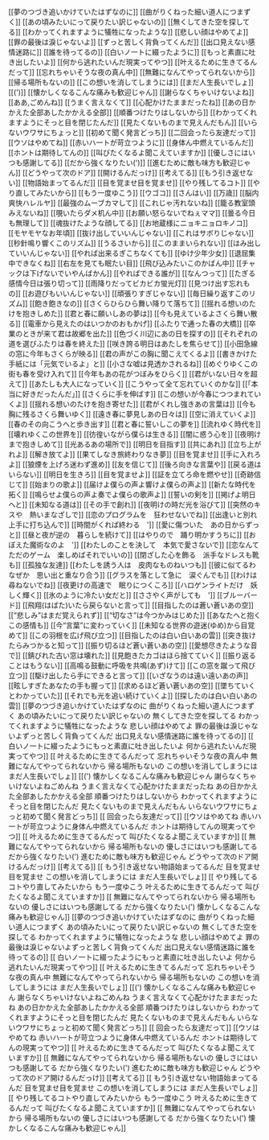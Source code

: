 [[夢のつづき追いかけていたはずなのに]]
[[曲がりくねった細い道人につまずく]]
[[あの頃みたいにって戻りたい訳じゃないの]]
[[無くしてきた空を探してる]]
[[わかってくれますように犠牲になったような]]
[[悲しい顔はやめてよ]]
[[罪の最後は淚じゃないよ]]
[[ずっと苦しく背負ってくんだ]]
[[出口見えない感情迷路に]]
[[誰を待ってるの]]
[[白いノ一トに綴ったように]]
[[もっと素直に吐き出したいよ]]
[[何から逃れたいんだ現実ってやつ]]
[[叶えるために生きてるんだって]]
[[忘れちゃいそうな夜の真ん中]]
[[無難になんてやってられないから]]
[[帰る場所もないの]]
[[この想いを消してしまうには]]
[[まだ人生長いでしょ]]
[[(')]]
[[懐かしくなるこんな痛みも歓迎じゃん]]
[[謝らなくちゃいけないよね]]
[[ああ,ごめんね]]
[[うまく言えなくて]]
[[心配かけたままだったね]]
[[あの日かかえた全部あしたかかえる全部]]
[[順番つけたりはしないから]]
[[わかってくれますようにそっと目を閉じたんだ]]
[[見たくないものまで見えんだもん]]
[[いらないウワサにちょっと]]
[[初めて聞く発言どっち]]
[[二回会ったら友達だって]]
[[ウソはやめてね]]
[[赤いハ一トが苛立つように]]
[[身体ん中燃えているんだ]]
[[ホントは期待してんの]]
[[叫びたくなるよ聞こえていますか]]
[[優しさにはいつも感謝してる]]
[[だから強くなりたい(')]]
[[進むために敵も味方も歓迎じゃん]]
[[どうやって次のドア]]
[[開けるんだっけ]]
[[考えてる]]
[[もう引き返せない]]
[[物語始まってるんだ]]
[[目を覚ませ目を覚ませ]]
[[やり残してるコト]]
[[やり直してみたいから]]
[[もう一度ゆこう]]
[[ウゴコ]]
[[さんはい]]
[[万歳]]
[[脳内爽快ハレルヤ]]
[[最強のムーブカマして]]
[[これじゃ汚れないね]]
[[籠る教室頭みえないね]]
[[覗いたらダメ机ん中]]
[[お願い怒らないでねぇママ]]
[[曇る今日も無理して]]
[[魂抜けたような顔してる]]
[[お地蔵様にニョキニョロキノコ]]
[[モヤモヤなお年頃]]
[[抜け出していいんじゃない]]
[[これはサボりじゃない]]
[[秒針鳴り響くこのリズム]]
[[うるさいから]]
[[このままいられない]]
[[はみ出していいんじゃない]]
[[やれば出来るぎこちなくても]]
[[ゆけ少年少女]]
[[退屈集中できなくね]]
[[右左を見ても眠たい目]]
[[飛び込みたいこのかばん中]]
[[チャックは下げないでいやんばかん]]
[[やればできる誰が]]
[[なんつって]]
[[たぎる感情今日は張り切って]]
[[雨降りだってビカビカ蛍光灯]]
[[見つけ出す忘れもの]]
[[お遊びもいいんじゃない]]
[[頑張りすぎじゃない]]
[[毎日繰り返すこのリズム]]
[[飽き飽きなの]]
[[さくらひらひら舞い降りて落ちて]]
[[揺れる想いのたけを抱きしめた]]
[[君と春に願いしあの夢は]]
[[今も見えているよさくら舞い散る]]
[[電車から見えたのはいつかのおもかげ]]
[[ふたりで通った春の大橋]]
[[卒業のときが来て君は故郷を出た]]
[[色づく川辺にあの日を探すの]]
[[それぞれの道を選びふたりは春を終えた]]
[[咲き誇る明日はあたしを焦らせて]]
[[小田急線の窓に今年もさくらが映る]]
[[君の声がこの胸に聞こえてくるよ]]
[[書きかけた手紙には「元気でいるよ」と]]
[[小さな嘘は見透かされるね]]
[[めぐりゆくこの街も春を受け入れて]]
[[今年もあの花がつぼみをひらく]]
[[君がいない日々を超えて]]
[[あたしも大人になっていく]]
[[こうやって全て忘れていくのかな]]
[[「本当に好きだったんだ」]]
[[さくらに手を伸ばす]]
[[この想いが今春につつまれていくよ]]
[[揺れる想いのたけを抱き寄せた]]
[[君がくれし強きあの言葉は]]
[[今も胸に残るさくら舞いゆく]]
[[遠き春に夢見しあの日々は]]
[[空に消えていくよ]]
[[春のその向こうへと歩き出す]]
[[君と春に誓いしこの夢を]]
[[流れゆく時代を]]
[[壊れゆくこの世界を]]
[[彷徨いながら僕らは生きる]]
[[闇に惑う心を]]
[[夜明けまで抱きしめて]]
[[光あるあの場所で]]
[[明日を目指す]]
[[共にあれ]]
[[立ち上がれよ]]
[[解き放てよ]]
[[果てしなき旅終わりなき夢]]
[[目を覚ませ]]
[[手に入れろよ]]
[[狼煙を上げろ迷わず進め]]
[[友を信じて]]
[[後ろ向きな言葉や]]
[[戻る道はいらない]]
[[明日を生きろ]]
[[目を覚ませよ]]
[[証を立てろ命を燃やせ]]
[[奇跡信じて]]
[[始まりの歌よ]]
[[届けよ僕らの声よ響けよ僕らの声よ]]
[[新たな時代を拓く]]
[[鳴らせよ僕らの声よ奏でよ僕らの歌声よ]]
[[誓いの剣を]]
[[掲げよ明日へと]]
[[未知なる道は]]
[[その手で創れ]]
[[夜明けの時だ光を浴びて]]
[[突然のキスや　熱いまなざしで]]
[[恋のプログラムを　狂わせないでね]]
[[出逢いと別れ　上手に打ち込んで]]
[[時間がくれば終わる　']]
[[愛に傷ついた　あの日からずっと]]
[[昼と夜が逆の　暮らしを続けて]]
[[はやりので　踊り明かすうちに]]
[[おぼえた魔術なのよ　']]
[[わたしのことを決して　本気で愛さないで]]
[[恋なんてただのゲーム　楽しめばそれでいいの]]
[[閉ざした心を飾る　派手なドレスも靴も]]
[[孤独な友達]]
[[わたしを誘う人は　皮肉なものねいつも]]
[[彼に似てるわなぜか　思い出と重なり合う]]
[[グラスを落として急に　涙ぐんでも]]
[[わけは尋ねないでね]]
[[夜更けの高速で　眠りにつくころ]]
[[ハロゲンライトだけ　妖しく輝く]]
[[氷のように冷たい女だと]]
[[ささやく声がしても　']]
[[ブルーバード]]
[[飛翔(はばた)いたら戻らないと言って]]
[[目指したのは蒼い蒼いあの空]]
[[“悲しみ”はまだ覚えられず]]
[[“切なさ”は今つかみはじめた]]
[[あなたへと抱くこの感情も]]
[[今“言葉”に変わっていく]]
[[未知なる世界の遊迷(ゆめ)から目覚めて]]
[[この羽根を広げ飛び立つ]]
[[目指したのは白い白いあの雲]]
[[突き抜けたらみつかると知って]]
[[振り切るほど蒼い蒼いあの空]]
[[愛想尽きたような音で]]
[[錆びれた古い窓は壊れた]]
[[見飽きたカゴはほら捨てていく]]
[[振り返ることはもうない]]
[[高鳴る鼓動に呼吸を共鳴(あず)けて]]
[[この窓を蹴って飛び立つ]]
[[駆け出したら手にできると言って]]
[[いざなうのは遠い遠いあの声]]
[[眩しすぎたあなたの手も握って]]
[[求めるほど蒼い蒼いあの空]]
[[墜ちていくとわかっていた]]
[[それでも光を追い続けていくよ]]
[[探したのは白い白いあの雲]]
[[夢のつづき追いかけていたはずなのに曲がりくねった細い道人につまずくあの頃みたいにって戻りたい訳じゃないの無くしてきた空を探してるわかってくれますように犠牲になったような悲しい顔はやめてよ罪の最後は淚じゃないよずっと苦しく背負ってくんだ出口見えない感情迷路に誰を待ってるの]]
[[白いノ一トに綴ったようにもっと素直に吐き出したいよ何から逃れたいんだ現実ってやつ]]
[[叶えるために生きてるんだって忘れちゃいそうな夜の真ん中無難になんてやってられないから帰る場所もないのこの想いを消してしまうにはまだ人生長いでしょ]]
[[(')懐かしくなるこんな痛みも歓迎じゃん謝らなくちゃいけないよねごめんねうまく言えなくて心配かけたままだったねあの日かかえた全部あしたかかえる全部順番つけたりはしないからわかってくれますようにそっと目を閉じたんだ見たくないものまで見えんだもんいらないウワサにちょっと初めて聞く発言どっち]]
[[回会ったら友達だって]]
[[ウソはやめてね赤いハ一トが苛立つように身体ん中燃えているんだホントは期待してんの現実ってやつ]]
[[叶えるために生きてるんだって叫びたくなるよ聞こえていますか]]
[[無難になんてやってられないから帰る場所もないの優しさにはいつも感謝してるだから強くなりたい(')進むために敵も味方も歓迎じゃんどうやって次のドア開けるんだっけ]]
[[考えてる]]
[[もう引き返せない物語始まってるんだ目を覚ませ目を覚ませこの想いを消してしまうにはまだ人生長いでしょ]]
[[やり残してるコトやり直してみたいからもう一度ゆこう叶えるために生きてるんだって叫びたくなるよ聞こえていますか]]
[[無難になんてやってられないから帰る場所もないの優しさにはいつも感謝してるだから強くなりたい(')懐かしくなるこんな痛みも歓迎じゃん]]
[[夢のつづき追いかけていたはずなのに曲がりくねった細い道人につまずくあの頃みたいにって戻りたい訳じゃないの無くしてきた空を探してるわかってくれますように犠牲になったような悲しい顔はやめてよ罪の最後は淚じゃないよずっと苦しく背負ってくんだ出口見えない感情迷路に誰を待ってるの]]
[[白いノ一トに綴ったようにもっと素直に吐き出したいよ何から逃れたいんだ現実ってやつ]]
[[叶えるために生きてるんだって忘れちゃいそうな夜の真ん中無難になんてやってられないから帰る場所もないのこの想いを消してしまうにはまだ人生長いでしょ]]
[[(')懐かしくなるこんな痛みも歓迎じゃん謝らなくちゃいけないよねごめんねうまく言えなくて心配かけたままだったねあの日かかえた全部あしたかかえる全部順番つけたりはしないからわかってくれますようにそっと目を閉じたんだ見たくないものまで見えんだもんいらないウワサにちょっと初めて聞く発言どっち]]
[[回会ったら友達だって]]
[[ウソはやめてね赤いハ一トが苛立つように身体ん中燃えているんだホントは期待してんの現実ってやつ]]
[[叶えるために生きてるんだって叫びたくなるよ聞こえていますか]]
[[無難になんてやってられないから帰る場所もないの優しさにはいつも感謝してるだから強くなりたい(')進むために敵も味方も歓迎じゃんどうやって次のドア開けるんだっけ]]
[[考えてる]]
[[もう引き返せない物語始まってるんだ目を覚ませ目を覚ませこの想いを消してしまうにはまだ人生長いでしょ]]
[[やり残してるコトやり直してみたいからもう一度ゆこう叶えるために生きてるんだって叫びたくなるよ聞こえていますか]]
[[無難になんてやってられないから帰る場所もないの優しさにはいつも感謝してるだから強くなりたい(')懐かしくなるこんな痛みも歓迎じゃん]]
